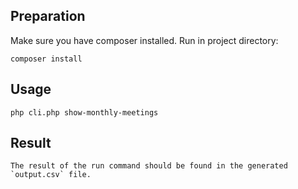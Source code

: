 ## Preparation

Make sure you have composer installed. Run in project directory:

    composer install

## Usage

    php cli.php show-monthly-meetings

## Result

    The result of the run command should be found in the generated `output.csv` file.
